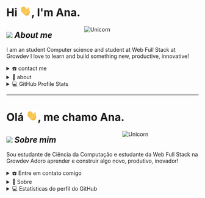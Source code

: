 # Hi <img src="https://github.com/1999AZZAR/1999AZZAR/raw/main/resources/img/waving.gif" style="width: 30px; display: inline-block;" data-target="animated-image.originalImage">, I'm Ana.

<img align="right" width=300px alt="Unicorn" src="https://c.tenor.com/GN73MKBawZYAAAAi/busy-cute.gif" />

## <img src="https://media.giphy.com/media/ObNTw8Uzwy6KQ/giphy.gif" width="30px">&nbsp;**_About me_**

I am an student Computer science and student at Web Full Stack at Growdev I love to learn and build something new, productive, innovative!

<details>
  <summary>☎️ contact me</summary>
<div>
  <samp>
    <h2 align="center">you can reach me by:</h2>
    <p align="center">
      <br/>
      <a href="https://www.linkedin.com/in/analuiza-rodrigueschiamenti/" target="blank"><img align="center"
         src="https://img.shields.io/badge/linkedin-%231DA1F2.svg?style=for-the-badge&logo=linkedin&logoColor=white"
         alt="azzar" height="30"/></a>
      <a href="mailto:analuizarodrigueschiamenti@gmail.com" target="blank"><img align="center"
         src="https://img.shields.io/badge/gmail-EA4335.svg?style=for-the-badge&logo=gmail&logoColor=white"
         alt="azzar" height="30"/></a>
         <a href="https://www.instagram.com/ana.chiamenti/" target="blank"><img align="center"
         src="https://img.shields.io/badge/instagram-%23E4405F.svg?style=for-the-badge&logo=Instagram&logoColor=white"
         alt="azzar" height="30"/></a>
      <br>
    </p>
  </samp>
</div>
</details>

<details>
  <summary>🧮 about</summary>
<div>
<samp>
<h2 align="center">About this Account</h2>

📕- School: I am an student Computer science and student at Web Full Stack.

💻- My hobbies: Are playing on the computer, reading and studying.

🤓- Learning: I'm currently learning HTML, CSS, and getting started with GitHub and Git.

☎- Professional Experiences: I have experience with people, as I worked as a receptionist.
I have done an internship in administration.

 </p>
 </samp>
</div>
</details>
  
<details> 
  <summary>💻 GitHub Profile Stats</summary>
  <div>
  <samp>
    <h2 align="center"> Github stats </h2>
      <br/>
    <details open>
  <summary><h3>Languages</h3></summary>
            <p align="center">
        <a href="https://github.com/1999AZZAR/">
          <img src="https://github-readme-stats.vercel.app/api/top-langs/?username=AnaLuizaRChiamenti&langs_count=6&theme=gruvbox&layout=compact&hide_border=true"
          alt="AnaLuizaRChiamenti :: overall Top Langs " /></a>
          </a>
        </p>
</details>
    <details open>
  <summary><h3>stasistic</h3></summary>
        <p align="center">
          <a href="https://github.com/AnaLuizaRChiamenti/">
          <img width="49.5%" src="https://github-readme-stats.vercel.app/api?username=AnaLuizaRChiamenti&show_icons=true&theme=gruvbox&hide_border=true" />
          <img width="49.5%" src="https://github-readme-streak-stats.herokuapp.com/?user=AnaLuizaRChiamenti&theme=gruvbox&hide_border=true" />
          </a>
       </p>
     <br>
     </samp>
  </div>    
</details>
</samp>
</div>





<hr> 






# Olá <img src="https://github.com/1999AZZAR/1999AZZAR/raw/main/resources/img/waving.gif" style="width: 30px; display: inline-block;" data-target="animated-image.originalImage">, me chamo Ana.

<img align="right" width=200px alt="Unicorn" src="https://i.gifer.com/origin/de/dea8f93fb360e56d2a55f6612a8943f3_w200.gif" />

## <img src="https://media.giphy.com/media/ObNTw8Uzwy6KQ/giphy.gif" width="30px">&nbsp;**_Sobre mim_**

Sou estudante de Ciência da Computação e estudante da Web Full Stack na Growdev Adoro aprender e construir algo novo, produtivo, inovador!
<details>
  <summary>☎️ Entre em contato comigo</summary>
<div>
  <samp>
    <h2 align="center">Minhas redes sociais:</h2>
    <p align="center">
      <br/>
      <a href="https://www.linkedin.com/in/analuiza-rodrigueschiamenti/" target="blank"><img align="center"
         src="https://img.shields.io/badge/linkedin-%231DA1F2.svg?style=for-the-badge&logo=linkedin&logoColor=white"
         alt="azzar" height="30"/></a>
      <a href="mailto:analuizarodrigueschiamenti@gmail.com" target="blank"><img align="center"
         src="https://img.shields.io/badge/gmail-EA4335.svg?style=for-the-badge&logo=gmail&logoColor=white"
         alt="azzar" height="30"/></a>
         <a href="https://www.instagram.com/ana.chiamenti/" target="blank"><img align="center"
         src="https://img.shields.io/badge/instagram-%23E4405F.svg?style=for-the-badge&logo=Instagram&logoColor=white"
         alt="azzar" height="30"/></a>
      <br>
    </p>
  </samp>
</div>
</details>

<details>
  <summary>🧮 Sobre </summary>
<div>
<samp>
<h2 align="center">Sobre mim:</h2>

📕- Escolaridade: Sou estudante de Ciência da Computação e estudante da Web Full Stack.

💻- Meus hobbies: Jogar, ler e estudar.

🤓- Aprendizado: Atualmente estou aprendendo HTML, CSS e começando com GitHub e Git.

☎- Experiências Profissionais: Tenho experiência com pessoas, pois trabalhei como recepcionista.
Fiz estágio em administração.

 </p>
 </samp>
</div>
</details>
  
<details> 
  <summary>💻 Estatísticas do perfil do GitHub </summary>
  <div>
  <samp>
    <h2 align="center"> Github  </h2>
      <br/>
    <details open>
  <summary><h3>Linguagens</h3></summary>
            <p align="center">
        <a href="https://github.com/1999AZZAR/">
          <img src="https://github-readme-stats.vercel.app/api/top-langs/?username=AnaLuizaRChiamenti&langs_count=6&theme=gruvbox&layout=compact&hide_border=true"
          alt="AnaLuizaRChiamenti :: overall Top Langs " /></a>
          </a>
        </p>
</details>
    <details open>
  <summary><h3>Estatísticas</h3></summary>
        <p align="center">
          <a href="https://github.com/AnaLuizaRChiamenti/">
          <img width="49.5%" src="https://github-readme-stats.vercel.app/api?username=AnaLuizaRChiamenti&show_icons=true&theme=gruvbox&hide_border=true" />
          <img width="49.5%" src="https://github-readme-streak-stats.herokuapp.com/?user=AnaLuizaRChiamenti&theme=gruvbox&hide_border=true" />
          </a>
       </p>
     <br>
     </samp>
  </div>    
</details>
</samp>
</div>
